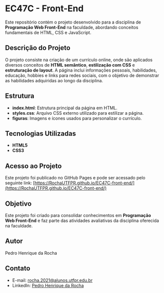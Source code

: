 # EC47C - Front-End

Este repositório contém o projeto desenvolvido para a disciplina de **Programação Web Front-End** na faculdade, abordando conceitos fundamentais de HTML, CSS e JavaScript.

## Descrição do Projeto

O projeto consiste na criação de um currículo online, onde são aplicados diversos conceitos de **HTML semântico**, **estilização com CSS** e **estruturação de layout**. A página inclui informações pessoais, habilidades, educação, hobbies e links para redes sociais, com o objetivo de demonstrar as habilidades adquiridas ao longo da disciplina.

## Estrutura

- **index.html**: Estrutura principal da página em HTML.
- **styles.css**: Arquivo CSS externo utilizado para estilizar a página.
- **figuras**: Imagens e ícones usados para personalizar o currículo.

## Tecnologias Utilizadas

- **HTML5**
- **CSS3**

## Acesso ao Projeto

Este projeto foi publicado no GitHub Pages e pode ser acessado pelo seguinte link:
[https://RochaUTFPR.github.io/EC47C-front-end/](https://RochaUTFPR.github.io/EC47C-front-end/)

## Objetivo

Este projeto foi criado para consolidar conhecimentos em **Programação Web Front-End** e faz parte das atividades avaliativas da disciplina oferecida na faculdade.

## Autor

Pedro Henrique da Rocha

## Contato

- E-mail: rocha.2021@alunos.utfpr.edu.br
- LinkedIn: [Pedro Henrique da Rocha](https://www.linkedin.com/in/pedro-henrique-da-rocha-22496a2a0/)

